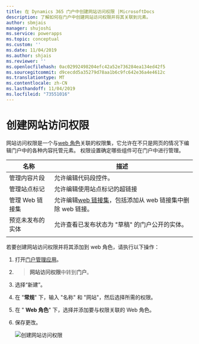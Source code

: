 ```yaml
---
title: 在 Dynamics 365 门户中创建网站访问权限 |MicrosoftDocs
description: 了解如何在门户中创建网站访问权限并将其关联到元素。
author: sbmjais
manager: shujoshi
ms.service: powerapps
ms.topic: conceptual
ms.custom: ''
ms.date: 11/04/2019
ms.author: shjais
ms.reviewer: ''
ms.openlocfilehash: 0ac02992498204efc42a52e736284ea134ed42f5
ms.sourcegitcommit: d9cecdd5a35279d78aa1b6c9fc642e36a4e4612c
ms.translationtype: MT
ms.contentlocale: zh-CN
ms.lasthandoff: 11/04/2019
ms.locfileid: "73551016"
---
```

# <a name="create-website-access-permissions"></a>创建网站访问权限

网站访问权限是一个与[web 角色](create-web-roles.md)关联的权限集，它允许在不只是网页的情况下编辑门户中的各种内容托管元素。 权限设置确定哪些组件可在门户中进行管理。

| 名称                         | 描述                                                                                      |
|------------------------------|--------------------------------------------------------------------------------------------------|
| 管理内容片段      | 允许编辑代码段控件。                                                          |
| 管理站点标记          | 允许编辑使用站点标记的超链接                                           |
| 管理 Web 链接集         | 允许编辑[web 链接集](manage-web-links.md)，包括添加从 web 链接集中删除 web 链接。 |
| 预览未发布的实体 | 允许查看已发布状态为 "草稿" 的门户公开的实体。             |
|||

若要创建网站访问权限并将其添加到 web 角色，请执行以下操作：

1. 打开[门户管理应用](configure-portal.md)。

2.  > **网站访问权限**中转到**门户**。

3. 选择“新建”。

4. 在 "**常规**" 下，输入 "名称" 和 "网站"，然后选择所需的权限。

5. 在 " **Web 角色**" 下，选择并添加要与权限关联的 Web 角色。

6. 保存更改。

    ![创建网站访问权限](../media/website-access-permission.png "创建网站访问权限")  
